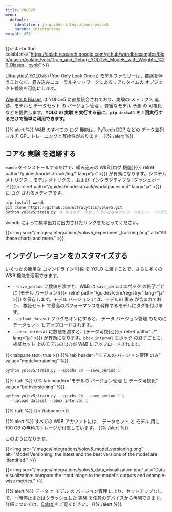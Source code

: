 ```yaml
---
title: YOLOv5
menu:
  default:
    identifier: ja-guides-integrations-yolov5
    parent: integrations
weight: 470
---
```


{{< cta-button colabLink="https://colab.research.google.com/github/wandb/examples/blob/master/colabs/yolo/Train_and_Debug_YOLOv5_Models_with_Weights_%26_Biases_.ipynb" >}}

[Ultralytics' YOLOv5](https://ultralytics.com/yolov5) (「You Only Look Once」) モデルファミリーは、苦痛を伴うことなく、畳み込みニューラルネットワークによるリアルタイムの オブジェクト検出を可能にします。

[Weights & Biases](http://wandb.com) は YOLOv5 に直接統合されており、実験の メトリクス 追跡、モデルと データセット の バージョン管理 、豊富なモデル 予測 の 可視化 などを提供します。**YOLO の 実験 を実行する前に、`pip install` を 1 回実行するだけで簡単に利用できます。**

{{% alert %}}
W&B のすべての ログ 機能は、[PyTorch DDP](https://pytorch.org/tutorials/intermediate/ddp_tutorial.html) などの データ並列マルチ GPU トレーニングと互換性があります。
{{% /alert %}}

## コアな 実験 を追跡する
`wandb` をインストールするだけで、組み込みの W&B [ログ 機能]({{< relref path="/guides/models/track/log/" lang="ja" >}}) が有効になります。システム メトリクス 、モデル メトリクス 、および インタラクティブな [ダッシュボード]({{< relref path="/guides/models/track/workspaces.md" lang="ja" >}}) に ログ されるメディアです。

```python
pip install wandb
git clone https://github.com/ultralytics/yolov5.git
python yolov5/train.py  # 小さなデータセットで小さなネットワークをトレーニングします。
```

wandb によって標準出力に出力されたリンクをたどってください。

{{< img src="/images/integrations/yolov5_experiment_tracking.png" alt="All these charts and more." >}}

## インテグレーション をカスタマイズする

いくつかの簡単な コマンドライン 引数 を YOLO に渡すことで、さらに多くの W&B 機能を活用できます。

* `--save_period` に数値を渡すと、W&B は `save_period` エポック の終了ごとに [モデル バージョン]({{< relref path="/guides/core/registry/" lang="ja" >}}) を保存します。モデル バージョン には、モデルの 重み が含まれており、 検証セット で最高のパフォーマンスを発揮するモデルにタグを付けます。
* `--upload_dataset` フラグをオンにすると、 データ バージョン管理 のために データセット もアップロードされます。
* `--bbox_interval` に数値を渡すと、[データ可視化]({{< relref path="../" lang="ja" >}}) が有効になります。`bbox_interval` エポック の終了ごとに、 検証セット 上のモデルの出力が W&B にアップロードされます。

{{< tabpane text=true >}}
{{% tab header="モデルの バージョン管理 のみ" value="modelversioning" %}}

```python
python yolov5/train.py --epochs 20 --save_period 1
```

{{% /tab %}}
{{% tab header="モデルの バージョン管理 と データ可視化" value="bothversioning" %}}

```python
python yolov5/train.py --epochs 20 --save_period 1 \
  --upload_dataset --bbox_interval 1
```

{{% /tab %}}
{{< /tabpane >}}

{{% alert %}}
すべての W&B アカウントには、 データセット と モデル 用に 100 GB の無料ストレージが付属しています。
{{% /alert %}}

このようになります。

{{< img src="/images/integrations/yolov5_model_versioning.png" alt="Model Versioning: the latest and the best versions of the model are identified." >}}

{{< img src="/images/integrations/yolov5_data_visualization.png" alt="Data Visualization: compare the input image to the model's outputs and example-wise metrics." >}}

{{% alert %}}
データ と モデル の バージョン管理 により、セットアップなしで、一時停止またはクラッシュした 実験 を任意のデバイスから再開できます。詳細については、[Colab ](https://wandb.me/yolo-colab) をご覧ください。
{{% /alert %}}
